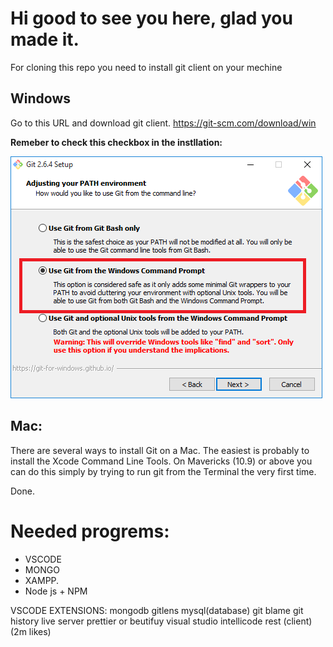 # Hi good to see you here, glad you made it.

For cloning this repo you need to install git client on your mechine

## Windows
Go to this URL and download git client.
https://git-scm.com/download/win

**Remeber to check this checkbox in the instllation:**

![Alt text](/images/6KElW.png?raw=true "Git checkbox")

## Mac:
There are several ways to install Git on a Mac. The easiest is probably to install the Xcode Command Line Tools. On Mavericks (10.9) or above you can do this simply by trying to run git from the Terminal the very first time.

Done.

# Needed progrems: 
- VSCODE 
- MONGO
- XAMPP.
- Node js + NPM

VSCODE EXTENSIONS:
mongodb
gitlens 
mysql(database)
git blame
git history
live server
prettier or beutifuy
visual studio intellicode
rest (client)(2m likes)
